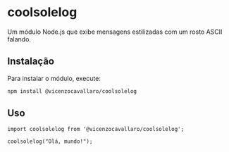 # coolsolelog

Um módulo Node.js que exibe mensagens estilizadas com um rosto ASCII falando.

## Instalação

Para instalar o módulo, execute:

```bash
npm install @vicenzocavallaro/coolsolelog
```

## Uso

```
import coolsolelog from '@vicenzocavallaro/coolsolelog';

coolsolelog("Olá, mundo!");
```